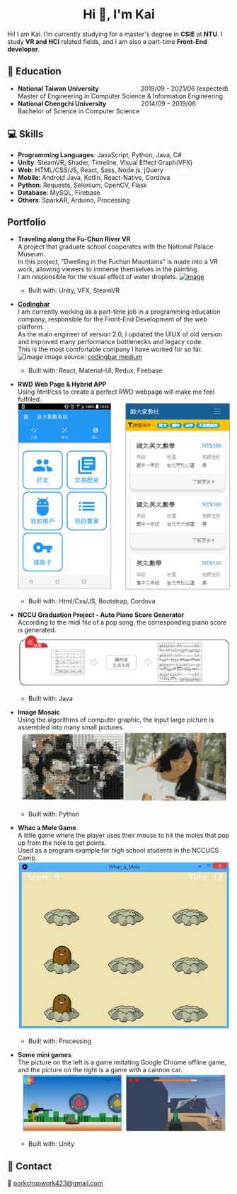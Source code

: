 
<h1 align="center">Hi 👋, I'm Kai</h1>  

Hi! I am Kai. I'm currently studying for a master's degree in **CSIE** at **NTU**. I study **VR and HCI** related fields, and I am also a part-time **Front-End developer**.

## :book: Education
* **National Taiwan University**&nbsp; &nbsp; &nbsp; &nbsp; &nbsp; &nbsp; &nbsp; &nbsp; &nbsp; &nbsp; &nbsp; &nbsp; 2019/09 - 2021/06 (expected)  
Master of Engineering in Computer Science & Information Engineering  
* **National Chengchi University**&nbsp; &nbsp; &nbsp; &nbsp; &nbsp; &nbsp; &nbsp; &nbsp; &nbsp; &nbsp; 2014/09 – 2019/06  
Bachelor of Science in Computer Science   


## :computer: Skills
* **Programming Languages**: JavaScript, Python, Java, C#  
* **Unity**: SteamVR, Shader, Timeline, Visual Effect Graph(VFX)  
* **Web**: HTML/CSS/JS, React, Sass, Node.js, jQuery 
* **Mobile**: Android Java, Kotlin, React-Native, Cordova  
* **Python**: Requests, Selenium, OpenCV, Flask  
* **Database**: MySQL, Firebase  
* **Others**: SparkAR, Arduino, Processing

<!--- 
## Experience 
-->

## Portfolio

* **Traveling along the Fu-Chun River VR**  
A project that graduate school cooperates with the National Palace Museum.  
In this project, "Dwelling in the Fuchun Mountains" is made into a VR work, allowing viewers to immerse themselves in the painting.   
I am responsible for the visual effect of water droplets.
[![image](https://img.youtube.com/vi/b9SR5UyeX9o/0.jpg)](https://www.youtube.com/watch?v=b9SR5UyeX9o)
    * Built with: Unity, VFX, SteamVR  

* [**Codingbar**](https://codingbar.ai/)    
I am currently working as a part-time job in a programming education company, responsible for the Front-End Development of the web platform.  
As the main engineer of version 2.0, I updated the UIUX of old version and improved many performance bottlenecks and legacy code.  
This is the most comfortable company I have worked for so far.  
![image](https://miro.medium.com/max/2400/1*K3y3_hQ2w8MF2GK2fAcR_g.png)
image source: [codingbar medium](https://medium.com/codingbar/%E5%A4%A2%E6%83%B3%E4%BF%83%E4%BD%BF%E7%A4%BE%E5%9C%98%E7%9A%84%E8%90%8C%E8%8A%BD-%E6%BF%B1%E6%B1%9F%E5%94%90%E5%90%8C%E5%AD%B8-b29997e581aa)  
    * Built with: React, Material-UI, Redux, Firebase  
  
* **RWD Web Page & Hybrid APP**  
Using html/css to create a perfect RWD webpage will make me feel fulfilled.  
![image](https://github.com/colman423/colman423/blob/main/RWDWebPage.png)  
    * Built with: Html/Css/JS, Bootstrap, Cordova  
   
* **NCCU Graduation Project - Auto Piano Score Generator**  
According to the midi file of a pop song, the corresponding piano score is generated.    
![image](https://github.com/colman423/colman423/blob/main/AutoPianoScoreGenerator.png)  
    * Built with: Java  

* **Image Mosaic**    
Using the algorithms of computer graphic, the input large picture is assembled into many small pictures.    
![image](https://github.com/colman423/colman423/blob/main/ImageMosaic.png)    
    * Built with: Python  

* **Whac a Mole Game**    
A little game where the player uses their mouse to hit the moles that pop up from the hole to get points.    
Used as a program example for high school students in the NCCUCS Camp.    
![image](https://github.com/colman423/colman423/blob/main/WhacAMoleGame.png)  
    * Built with: Processing  
  
* **Some mini games**  
The picture on the left is a game imitating Google Chrome offline game, and the picture on the right is a game with a cannon car.  
![image](https://github.com/colman423/colman423/blob/main/SomeMiniGames.png)  
    * Built with: Unity  
  
## :email: Contact  
:email: porkchopwork423@gmail.com    
